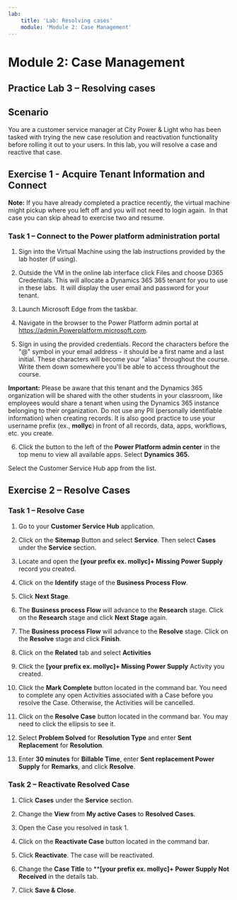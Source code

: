 ```yaml
---
lab:
    title: 'Lab: Resolving cases'
    module: 'Module 2: Case Management'
---
```


Module 2: Case Management
=========================

## Practice Lab 3 – Resolving cases

Scenario
--------

You are a customer service manager at City Power & Light who has been tasked
with trying the new case resolution and reactivation functionality before
rolling it out to your users. In this lab, you will resolve a case and reactive
that case.

Exercise 1 - Acquire Tenant Information and Connect
---------------------------------------------------

**Note:** If you have already completed a practice recently, the virtual machine
might pickup where you left off and you will not need to login again.  In that
case you can skip ahead to exercise two and resume.

### Task 1 – Connect to the Power platform administration portal

1.  Sign into the Virtual Machine using the lab instructions provided by the lab hoster (if using).

2.  Outside the VM in the online lab interface click Files and choose D365
    Credentials. This will allocate a Dynamics 365 365 tenant for you to use in these
    labs.  It will display the user email and password for your tenant. 

3.  Launch Microsoft Edge from the taskbar. 

4.  Navigate in the browser to the Power Platform admin portal at https://admin.Powerplatform.microsoft.com.

5. Sign in using the provided credentials. Record the characters before the "@" symbol in your email address - it should be a first name and a last initial. These characters will become your "alias" throughout the course. Write them down somewhere you'll be able to access throughout the course.

**Important:** Please be aware that this tenant and the Dynamics 365 organization will be shared with the other students in your classroom, like employees would share a tenant when using the Dynamics 365 instance belonging to their organization. Do not use any PII (personally identifiable information) when creating records. It is also good practice to use your username prefix (ex., **mollyc**) in front of all records, data, apps, workflows, etc. you create.

6. Click the button to the left of the **Power Platform admin center** in the top menu to view all available apps. Select **Dynamics 365.**

Select the Customer Service Hub app from the list.

Exercise 2 – Resolve Cases
--------------------------

### Task 1 – Resolve Case

1.  Go to your **Customer Service Hub** application.

2.  Click on the **Sitemap** Button and select **Service**.  Then select **Cases** under the **Service** section.

3.  Locate and open the **[your prefix ex. mollyc]+ Missing Power Supply** record you created.

4.  Click on the **Identify** stage of the **Business Process Flow**.

5.  Click **Next Stage**.

6.  The **Business process Flow** will advance to the **Research** stage. Click
    on the **Research** stage and click **Next Stage** again.

7.  The **Business process Flow** will advance to the **Resolve** stage. Click
    on the **Resolve** stage and click **Finish**.
    
8.  Click on the **Related** tab and select **Activities**

9.  Click the **[your prefix ex. mollyc]+ Missing Power Supply** Activity you created.

10. Click the **Mark Complete** button located in the command bar.  You need to complete any open Activities associated with a Case before you resolve the Case.  Otherwise, the Activities will be cancelled.

11.  Click on the **Resolve Case** button located in the command bar. You may need to click the ellipsis to see it.

12.  Select **Problem Solved** for **Resolution Type** and enter **Sent
    Replacement** for **Resolution**.

13. Enter **30 minutes** for **Billable Time**, enter **Sent replacement Power
    Supply** for **Remarks**, and click **Resolve**.

### Task 2 – Reactivate Resolved Case

1.  Click **Cases** under the **Service** section.

2.  Change the **View** from **My active Cases** to **Resolved Cases**.

3.  Open the Case you resolved in task 1.

4.  Click on the **Reactivate Case** button located in the command bar.

5.  Click **Reactivate**. The case will be reactivated.

6.  Change the **Case Title** to ****[your prefix ex. mollyc]+ Power Supply Not Received** in the details
    tab.

7.  Click **Save & Close**.
